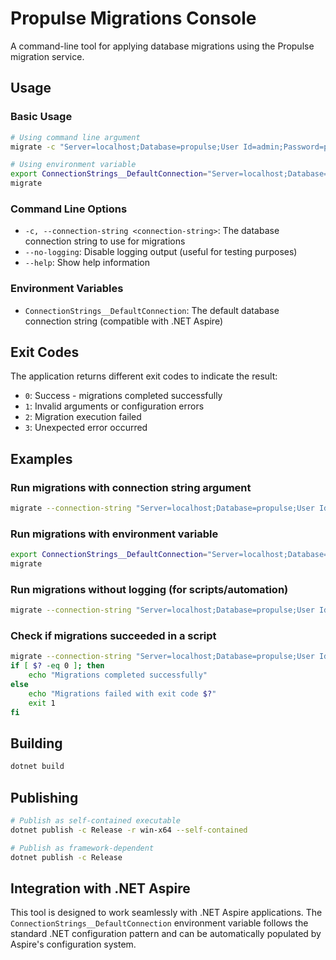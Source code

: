# Propulse Migrations Console

A command-line tool for applying database migrations using the Propulse migration service.

## Usage

### Basic Usage

```bash
# Using command line argument
migrate -c "Server=localhost;Database=propulse;User Id=admin;Password=password;"

# Using environment variable
export ConnectionStrings__DefaultConnection="Server=localhost;Database=propulse;User Id=admin;Password=password;"
migrate
```

### Command Line Options

- `-c, --connection-string <connection-string>`: The database connection string to use for migrations
- `--no-logging`: Disable logging output (useful for testing purposes)
- `--help`: Show help information

### Environment Variables

- `ConnectionStrings__DefaultConnection`: The default database connection string (compatible with .NET Aspire)

## Exit Codes

The application returns different exit codes to indicate the result:

- `0`: Success - migrations completed successfully
- `1`: Invalid arguments or configuration errors
- `2`: Migration execution failed
- `3`: Unexpected error occurred

## Examples

### Run migrations with connection string argument
```bash
migrate --connection-string "Server=localhost;Database=propulse;User Id=admin;Password=password;"
```

### Run migrations with environment variable
```bash
export ConnectionStrings__DefaultConnection="Server=localhost;Database=propulse;User Id=admin;Password=password;"
migrate
```

### Run migrations without logging (for scripts/automation)
```bash
migrate --connection-string "Server=localhost;Database=propulse;User Id=admin;Password=password;" --no-logging
```

### Check if migrations succeeded in a script
```bash
migrate --connection-string "Server=localhost;Database=propulse;User Id=admin;Password=password;"
if [ $? -eq 0 ]; then
    echo "Migrations completed successfully"
else
    echo "Migrations failed with exit code $?"
    exit 1
fi
```

## Building

```bash
dotnet build
```

## Publishing

```bash
# Publish as self-contained executable
dotnet publish -c Release -r win-x64 --self-contained

# Publish as framework-dependent
dotnet publish -c Release
```

## Integration with .NET Aspire

This tool is designed to work seamlessly with .NET Aspire applications. The `ConnectionStrings__DefaultConnection` environment variable follows the standard .NET configuration pattern and can be automatically populated by Aspire's configuration system.
